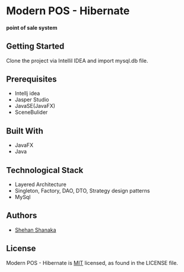 # Modern POS - Hibernate

#### point of sale system

## Getting Started

Clone the project via Intellil IDEA and import mysql.db file.

## Prerequisites

+ Intellj idea
+ Jasper Studio
+ JavaSE(JavaFX)
+ SceneBulider

## Built With

+ JavaFX
+ Java

## Technological Stack

- Layered Architecture
- Singleton, Factory, DAO, DTO, Strategy design patterns
- MySql

## Authors

- [Shehan Shanaka](https://github.com/shehancshanaka)

## License

Modern POS - Hibernate is [MIT](License) licensed, as found in the LICENSE file.
